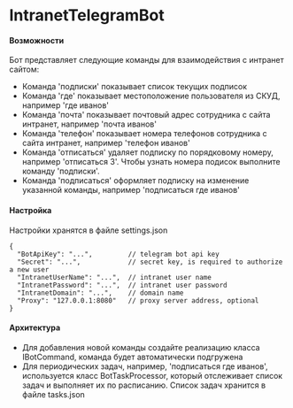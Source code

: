 ﻿# IntranetTelegramBot

#### Возможности
Бот представляет следующие команды для взаимодействия с интранет сайтом:

* Команда 'подписки' показывает список текущих подписок
* Команда 'где' показывает местоположение пользователя из СКУД, например 'где иванов'
* Команда 'почта' показывает почтовый адрес сотрудника с сайта интранет, например 'почта иванов'
* Команда 'телефон' показывает номера телефонов сотрудника с сайта интранет, например 'телефон иванов'
* Команда 'отписаться' удаляет подписку по порядковому номеру, например 'отписаться 3'. Чтобы узнать номера подисок выполните команду 'подписки'.
* Команда 'подписаться' оформляет подписку на изменение указанной команды, например 'подписаться где иванов'

#### Настройка
Настройки хранятся в файле settings.json
```
{
  "BotApiKey": "...",         // telegram bot api key
  "Secret": "...",            // secret key, is required to authorize a new user
  "IntranetUserName": "...",  // intranet user name
  "IntranetPassword": "...",  // intranet user password
  "IntranetDomain": "...",    // domain name
  "Proxy": "127.0.0.1:8080"   // proxy server address, optional 
}

```

#### Архитектура
* Для добавления новой команды создайте реализацию класса IBotCommand, команда будет автоматически подгружена
* Для периодических задач, например, 'подписаться где иванов', используется класс BotTaskProcessor, который отслеживает список задач и выполняет их по расписанию. Список задач хранится в файле tasks.json 

